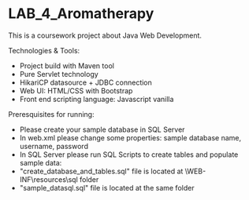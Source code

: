 # LAB_4_Aromatherapy

This is a coursework project about Java Web Development.

Technologies & Tools:
 - Project build with Maven tool
 - Pure Servlet technology
 - HikariCP datasource + JDBC connection
 - Web UI: HTML/CSS with Bootstrap
 - Front end scripting language: Javascript vanilla

Preresquisites for running:
 - Please create your sample database in SQL Server
 - In web.xml please change some properties: sample database name, username, password
 - In SQL Server please run SQL Scripts to create tables and populate sample data:
 -   "create_database_and_tables.sql" file is located at \WEB-INF\resources\sql folder
 -   "sample_datasql.sql" file is located at the same folder
